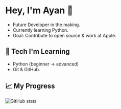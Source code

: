 
# Hey, I'm Ayan 👋

-  Future Developer in the making.  
-  Currently learning Python.  
-  Goal: Contribute to open source & work at Apple.

## 🔧 Tech I'm Learning
- Python (beginner → advanced)  
- Git & GitHub. 

## 📈 My Progress
![GitHub stats](https://github-readme-stats.vercel.app/api?username=ayanxcode&show_icons=true&theme=radical)


